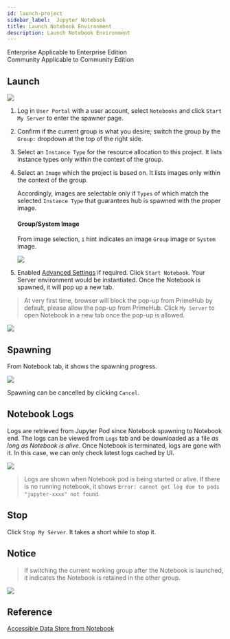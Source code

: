 ```yaml
---
id: launch-project
sidebar_label:  Jupyter Notebook
title: Launch Notebook Environment
description: Launch Notebook Environment
---
```


<div class="label-sect">
  <div class="ee-only tooltip">Enterprise
    <span class="tooltiptext">Applicable to Enterprise Edition</span>
  </div>
  <div class="ce-only tooltip">Community
    <span class="tooltiptext">Applicable to Community Edition</span>
  </div>
</div>


## Launch

![](assets/spawner_v33.png)

1. Log in `User Portal` with a user account, select `Notebooks` and click `Start My Server` to enter the spawner page.

2. Confirm if the current group is what you desire; switch the group by the `Group:` dropdown at the top of the right side.

3. Select an `Instance Type` for the resource allocation to this project. It lists instance types only within the context of the group.

4. Select an `Image` which the project is based on. It lists images only within the context of the group.

   Accordingly, images are selectable only if `Types` of which match the selected `Instance Type` that guarantees hub is spawned with the proper image.

   #### Group/System Image

    From image selection, `i` hint indicates an image `Group` image or `System` image.

    ![](assets/group-image-hint.png)

5. Enabled [Advanced Settings](../user-advanced-setting) if required. Click `Start Notebook`. Your Server environment would be instantiated. Once the Notebook is spawned, it will pop up a new tab.
   
>At very first time, browser will block the pop-up from PrimeHub by default, please allow the pop-up from PrimeHub. Click `My Server` to open Notebook in a new tab once the pop-up is allowed.

![](assets/v3-jupyter-popup-block.png)

## Spawning

From Notebook tab, it shows the spawning progress.

![](assets/spawner_cancel_v33.png)

Spawning can be cancelled by clicking `Cancel`.

## Notebook Logs

Logs are retrieved from Jupyter Pod since Notebook spawning to Notebook end. The logs can be viewed from `Logs` tab and be downloaded as a file *as long as Notebook is alive*. Once Notebook is terminated, logs are gone with it. In this case, we can only check latest logs cached by UI.

![](assets/spawner_log.png)

>Logs are shown when Notebook pod is being started or alive. If there is no running notebook, it shows `Error: cannot get log due to pods "jupyter-xxxx" not found`.

## Stop

Click `Stop My Server`. It takes a short while to stop it.

## Notice

>If switching the current working group after the Notebook is launched, it indicates the Notebook is retained in the other group.

![](assets/v3-jupyter-other-group.png)

## Reference

[Accessible Data Store from Notebook ](nb-data-store)
